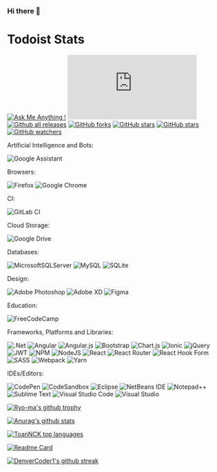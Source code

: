 ### Hi there 👋

# Todoist Stats

<!-- TODO-IST:START -->
<!-- TODO-IST:END -->

<!--
**ToanNCK/ToanNCK** is a ✨ _special_ ✨ repository because its `README.md` (this file) appears on your GitHub profile.

Here are some ideas to get you started:

- 🔭 I’m currently working on ...
- 🌱 I’m currently learning ...
- 👯 I’m looking to collaborate on ...
- 🤔 I’m looking for help with ...
- 💬 Ask me about ...
- 📫 How to reach me: ...
- 😄 Pronouns: ...
- ⚡ Fun fact: ...
-->
[![Ask Me Anything !](https://img.shields.io/badge/Ask%20me-anything-1abc9c.svg)](https://github.com/ToanNCK/ToanNCK) 
[![GitHub commits](https://badgen.net/github/commits/ToanNCK/Strapdown.js)](https://GitHub.com/ToanNCK/StrapDown.js/commit/) 
[![Github all releases](https://img.shields.io/github/downloads/ToanNCK/StrapDown.js/total.svg)](https://GitHub.com/ToanNCK/StrapDown.js/releases/) 
[![GitHub forks](https://img.shields.io/github/forks/ToanNCK/StrapDown.js.svg?style=social&label=Fork&maxAge=2592000)](https://github.com/ToanNCK/ToanNCK/network) 
[![GitHub stars](https://img.shields.io/github/stars/ToanNCK/StrapDown.js.svg?style=social&label=Star&maxAge=2592000)](https://GitHub.com/ToanNCK/StrapDown.js/stargazers/) 
[![GitHub stars](https://img.shields.io/github/stars/ToanNCK/StrapDown.js.svg?style=social&label=Star&maxAge=2592000)](https://GitHub.com/Naereen/StrapDown.js/stargazers/) 
[![GitHub watchers](https://img.shields.io/github/watchers/ToanNCK/StrapDown.js.svg?style=social&label=Watch&maxAge=2592000)](https://GitHub.com/ToanNCK/StrapDown.js/watchers/)

Artificial Intelligence and Bots:

![Google Assistant](https://img.shields.io/badge/google%20assistant-4285F4?style=for-the-badge&logo=google%20assistant&logoColor=white)

Browsers:

![Firefox](https://img.shields.io/badge/Firefox-FF7139?style=for-the-badge&logo=Firefox-Browser&logoColor=white)
![Google Chrome](https://img.shields.io/badge/Google%20Chrome-4285F4?style=for-the-badge&logo=GoogleChrome&logoColor=white)

CI:

![GitLab CI](https://img.shields.io/badge/gitlab%20ci-%23181717.svg?style=for-the-badge&logo=gitlab&logoColor=white)

Cloud Storage:

![Google Drive](https://img.shields.io/badge/Google%20Drive-4285F4?style=for-the-badge&logo=googledrive&logoColor=white)

Databases:

![MicrosoftSQLServer](https://img.shields.io/badge/Microsoft%20SQL%20Sever-CC2927?style=for-the-badge&logo=microsoft%20sql%20server&logoColor=white)
![MySQL](https://img.shields.io/badge/mysql-%2300f.svg?style=for-the-badge&logo=mysql&logoColor=white)
![SQLite](https://img.shields.io/badge/sqlite-%2307405e.svg?style=for-the-badge&logo=sqlite&logoColor=white)

Design:

![Adobe Photoshop](https://img.shields.io/badge/adobe%20photoshop-%2331A8FF.svg?style=for-the-badge&logo=adobe%20photoshop&logoColor=white)
![Adobe XD](https://img.shields.io/badge/Adobe%20XD-470137?style=for-the-badge&logo=Adobe%20XD&logoColor=#FF61F6)
![Figma](https://img.shields.io/badge/figma-%23F24E1E.svg?style=for-the-badge&logo=figma&logoColor=white)

Education:

![FreeCodeCamp](https://img.shields.io/badge/Freecodecamp-%23123.svg?&style=for-the-badge&logo=freecodecamp&logoColor=green)

Frameworks, Platforms and Libraries:

![.Net](https://img.shields.io/badge/.NET-5C2D91?style=for-the-badge&logo=.net&logoColor=white)
![Angular](https://img.shields.io/badge/angular-%23DD0031.svg?style=for-the-badge&logo=angular&logoColor=white)
![Angular.js](https://img.shields.io/badge/angular.js-%23E23237.svg?style=for-the-badge&logo=angularjs&logoColor=white)
![Bootstrap](https://img.shields.io/badge/bootstrap-%23563D7C.svg?style=for-the-badge&logo=bootstrap&logoColor=white)
![Chart.js](https://img.shields.io/badge/chart.js-F5788D.svg?style=for-the-badge&logo=chart.js&logoColor=white)
![Ionic](https://img.shields.io/badge/Ionic-%233880FF.svg?style=for-the-badge&logo=Ionic&logoColor=white)
![jQuery](https://img.shields.io/badge/jquery-%230769AD.svg?style=for-the-badge&logo=jquery&logoColor=white)
![JWT](https://img.shields.io/badge/JWT-black?style=for-the-badge&logo=JSON%20web%20tokens)
![NPM](https://img.shields.io/badge/NPM-%23000000.svg?style=for-the-badge&logo=npm&logoColor=white)
![NodeJS](https://img.shields.io/badge/node.js-6DA55F?style=for-the-badge&logo=node.js&logoColor=white)
![React](https://img.shields.io/badge/react-%2320232a.svg?style=for-the-badge&logo=react&logoColor=%2361DAFB)
![React Router](https://img.shields.io/badge/React_Router-CA4245?style=for-the-badge&logo=react-router&logoColor=white)
![React Hook Form](https://img.shields.io/badge/React%20Hook%20Form-%23EC5990.svg?style=for-the-badge&logo=reacthookform&logoColor=white)
![SASS](https://img.shields.io/badge/SASS-hotpink.svg?style=for-the-badge&logo=SASS&logoColor=white)
![Webpack](https://img.shields.io/badge/webpack-%238DD6F9.svg?style=for-the-badge&logo=webpack&logoColor=black)
![Yarn](https://img.shields.io/badge/yarn-%232C8EBB.svg?style=for-the-badge&logo=yarn&logoColor=white)

IDEs/Editors:

![CodePen](https://img.shields.io/badge/CodePen-white?style=for-the-badge&logo=codepen&logoColor=black)
![CodeSandbox](https://img.shields.io/badge/Codesandbox-040404?style=for-the-badge&logo=codesandbox&logoColor=DBDBDB)
![Eclipse](https://img.shields.io/badge/Eclipse-FE7A16.svg?style=for-the-badge&logo=Eclipse&logoColor=white)
![NetBeans IDE](https://img.shields.io/badge/NetBeansIDE-1B6AC6.svg?style=for-the-badge&logo=apache-netbeans-ide&logoColor=white)
![Notepad++](https://img.shields.io/badge/Notepad++-90E59A.svg?style=for-the-badge&logo=notepad%2b%2b&logoColor=black)
![Sublime Text](https://img.shields.io/badge/sublime_text-%23575757.svg?style=for-the-badge&logo=sublime-text&logoColor=important)
![Visual Studio Code](https://img.shields.io/badge/Visual%20Studio%20Code-0078d7.svg?style=for-the-badge&logo=visual-studio-code&logoColor=white)
![Visual Studio](https://img.shields.io/badge/Visual%20Studio-5C2D91.svg?style=for-the-badge&logo=visual-studio&logoColor=white)


[![Ryo-ma's github trophy](https://github-profile-trophy.vercel.app/?username=ToanNCK&row=1)](https://github.com/ryo-ma/github-profile-trophy)

[![Anurag's github stats](https://github-readme-stats.vercel.app/api?username=ToanNCK&theme=moltack&show_icons=true)](https://github.com/ToanNCK/github-readme-stats)

[![ToanNCK top languages](https://github-readme-stats.vercel.app/api/top-langs/?username=ToanNCK&theme=moltack&show_icons=true)](https://github.com/ToanNCK/github-readme-stats)

[![Readme Card](https://github-readme-stats.vercel.app/api/pin/?username=ToanNCK&repo=github-readme-stats)](https://github.com/ToanNCK/HiepHoiMiaDuongWebpack)

[![DenverCoder1's github streak](https://github-readme-streak-stats.herokuapp.com/?user=ToanNCK&theme=moltack&show_icons=true)](https://github.com/ToanNCK/github-readme-streak-stats)
